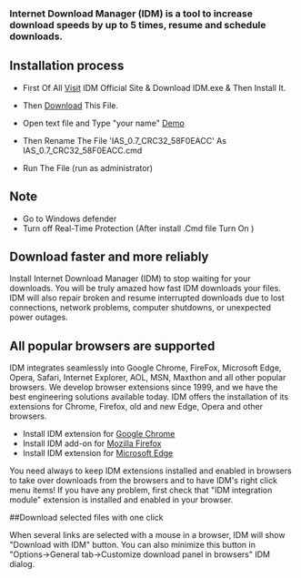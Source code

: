 ### Internet Download Manager (IDM) is a tool to increase download speeds by up to 5 times, resume and schedule downloads.

## Installation process

- First Of All [Visit](https://www.internetdownloadmanager.com/) IDM Official Site & Download IDM.exe & Then Install It.

- Then [Download]() This File.

- Open text file and Type "your name" [Demo](./Screenshot_NameChange.png)

- Then Rename The File 'IAS_0.7_CRC32_58F0EACC' As IAS_0.7_CRC32_58F0EACC.cmd

- Run The File (run as administrator)

## Note

- Go to Windows defender
- Turn off Real-Time Protection (After install .Cmd file Turn On )

## Download faster and more reliably

Install Internet Download Manager (IDM) to stop waiting for your downloads. You will be truly amazed how fast IDM downloads your files. IDM will also repair broken and resume interrupted downloads due to lost connections, network problems, computer shutdowns, or unexpected power outages.

## All popular browsers are supported

IDM integrates seamlessly into Google Chrome, FireFox, Microsoft Edge, Opera, Safari, Internet Explorer, AOL, MSN, Maxthon and all other popular browsers. We develop browser extensions since 1999, and we have the best engineering solutions available today. IDM offers the installation of its extensions for Chrome, Firefox, old and new Edge, Opera and other browsers.

- Install IDM extension for [Google Chrome](https://chrome.google.com/webstore/detail/idm-integration-module/ngpampappnmepgilojfohadhhmbhlaek)
- Install IDM add-on for [Mozilla Firefox](https://addons.mozilla.org/en-US/firefox/addon/tonec-idm-integration-module/)
- Install IDM extension for [Microsoft Edge](https://microsoftedge.microsoft.com/addons/detail/idm-integration-module/llbjbkhnmlidjebalopleeepgdfgcpec)

You need always to keep IDM extensions installed and enabled in browsers to take over downloads from the browsers and to have IDM's right click menu items! If you have any problem, first check that "IDM integration module" extension is installed and enabled in your browser.

##Download selected files with one click

When several links are selected with a mouse in a browser, IDM will show "Download with IDM" button. You can also minimize this button in "Options→General tab→Customize download panel in browsers" IDM dialog.
